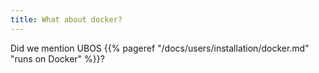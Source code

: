 ```yaml
---
title: What about docker?
---
```


Did we mention UBOS {{% pageref "/docs/users/installation/docker.md" "runs on Docker" %}}?
